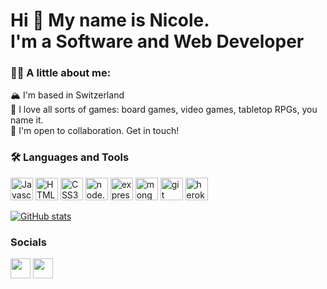 <h1>Hi 👋 My name is Nicole.<br>  I'm a <b>Software and Web Developer</b></h1>

### 👩‍💻 A little about me:

🏔️ I'm based in Switzerland<br>
🎲 I love all sorts of games: board games, video games, tabletop RPGs, you name it.<br>
🤝 I'm open to collaboration.  Get in touch!

### 🛠️ Languages and Tools

<p>
  <a href="https://developer.mozilla.org/en-US/docs/Web/JavaScript" target="_blank" rel="noreferrer"><img src="https://cdn.jsdelivr.net/gh/devicons/devicon/icons/javascript/javascript-original.svg" width="36" height="36" alt="Javascript" /></a>
  <a href="https://developer.mozilla.org/en-US/docs/Glossary/HTML5" target="_blank" rel="noreferrer"><img src="https://cdn.jsdelivr.net/gh/devicons/devicon/icons/html5/html5-plain.svg" width="36" height="36" alt="HTML5" /></a>
  <a href="https://www.w3.org/TR/CSS/#css" target="_blank" rel="noreferrer"><img src="https://cdn.jsdelivr.net/gh/devicons/devicon/icons/css3/css3-plain.svg" width="36" height="36" alt="CSS3" /></a>
  <a href="https://nodejs.org/en/" target="_blank"><img src="https://cdn.jsdelivr.net/gh/devicons/devicon/icons/nodejs/nodejs-original.svg" width="36" height="36" alt="node.js"/></a>
  <a href="https://expressjs.com/" target="_blank"><img src="https://cdn.jsdelivr.net/gh/devicons/devicon/icons/express/express-original.svg"  width="36" height="36"/ alt="express.js"></a>
  <a href="https://www.mongodb.com/" target="_blank"> <img src="https://cdn.jsdelivr.net/gh/devicons/devicon/icons/mongodb/mongodb-original.svg" width="36" height="36" alt="mongodb"/></a>
  <a href="https://git-scm.com/" target="_blank"> <img src="https://cdn.jsdelivr.net/gh/devicons/devicon/icons/git/git-original.svg" width="36" height="36" alt="git"/></a>
<a href="https://dashboard.heroku.com" target="_blank"> <img src="https://cdn.jsdelivr.net/gh/devicons/devicon/icons/heroku/heroku-original.svg" width="36" height="36" alt="heroku"/></a>
  </p>
  
 [![GitHub stats](https://github-readme-stats.vercel.app/api?username=nbarnabee&count_private=true&show_icons=true&hide_border=true)](https://github.com/anuraghazra/github-readme-stats)
 <!-- [![GitHub Streak](http://github-readme-streak-stats.herokuapp.com?user=nbarnabee&hide_border=true)](https://git.io/streak-stats) -->
 <!-- [![Top Langs](https://github-readme-stats.vercel.app/api/top-langs/?username=nbarnabee&count_private=false&hide_border=true&exclude_repo=JavaScript30,beginner-javascript)](https://github.com/anuraghazra/github-readme-stats) I don't know why this is showing such a high % for HTML but it is irritating me so it must be eliminated -->


### Socials

<a href="https://www.linkedin.com/in/nicole-barnabee-burns/" target="_blank" rel="noreferrer"><img src="https://raw.githubusercontent.com/danielcranney/readme-generator/main/public/icons/socials/linkedin.svg" width="32" height="32" /></a>
<a href="https://www.twitter.com/@NicoleBarnabee" target="_blank" rel="noreferrer"><img src="https://raw.githubusercontent.com/danielcranney/readme-generator/main/public/icons/socials/twitter.svg" width="32" height="32" /></a>
